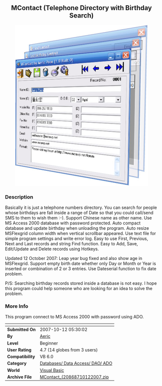 ﻿<div align="center">

## MContact \(Telephone Directory with Birthday Search\)

<img src="PIC20079301150572888.jpg">
</div>

### Description

Basically it is just a telephone numbers directory. You can search for people whose birthdays are fall inside a range of Date so that you could call/send SMS to them to wish them :-). Support Chinese name as other name. Use MS Access 2000 database with password protected. Auto compact database and update birthday when unloading the program. Auto resize MSFlexgrid column width when vertical scrollbar appeared. Use text file for simple program settings and write error log. Easy to use First, Previous, Next and Last records and string Find function. Easy to Add, Save, Edit/Update and Delete records using Hotkeys.

Updated 12 October 2007: Leap year bug fixed and also show age in MSFlexgrid. Support empty birth date whether only Day or Month or Year is inserted or combination of 2 or 3 entries. Use Dateserial function to fix date problem.

P/S: Searching birthday records stored inside a database is not easy. I hope this program could help someone who are looking for an idea to solve the problem.
 
### More Info
 
This program connect to MS Access 2000 with password using ADO.


<span>             |<span>
---                |---
**Submitted On**   |2007-10-12 05:30:02
**By**             |[Aeric](https://github.com/Planet-Source-Code/PSCIndex/blob/master/ByAuthor/aeric.md)
**Level**          |Beginner
**User Rating**    |4.7 (14 globes from 3 users)
**Compatibility**  |VB 6\.0
**Category**       |[Databases/ Data Access/ DAO/ ADO](https://github.com/Planet-Source-Code/PSCIndex/blob/master/ByCategory/databases-data-access-dao-ado__1-6.md)
**World**          |[Visual Basic](https://github.com/Planet-Source-Code/PSCIndex/blob/master/ByWorld/visual-basic.md)
**Archive File**   |[MContact\_\(20868710122007\.zip](https://github.com/Planet-Source-Code/aeric-mcontact-telephone-directory-with-birthday-search__1-69417/archive/master.zip)








